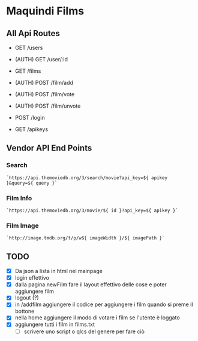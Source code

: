 # Maquindi Films

## All Api Routes

- GET /users

- (AUTH) GET /user/:id

- GET /films

- (AUTH) POST /film/add

- (AUTH) POST /film/vote

- (AUTH) POST /film/unvote

- POST /login

- GET /apikeys

## Vendor API End Points

### Search

	`https://api.themoviedb.org/3/search/movie?api_key=${ apikey }&query=${ query }`

### Film Info

	`https://api.themoviedb.org/3/movie/${ id }?api_key=${ apikey }`

### Film Image

	`http://image.tmdb.org/t/p/w${ imageWidth }/${ imagePath }`

	

## TODO

- [x] Da json a lista in html nel mainpage
- [x] login effettivo
- [x] dalla pagina newFilm fare il layout effettivo delle cose e poter aggiungere film
- [x] logout (?)
- [x] in /addfilm aggiungere il codice per aggiungere i film quando si preme il bottone
- [x] nella home aggiungere il modo di votare i film se l'utente è loggato
- [x] aggiungere tutti i film in films.txt
	- [ ] scrivere uno script o qlcs del genere per fare ciò